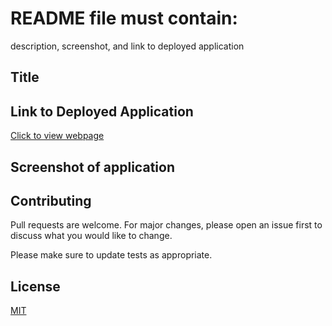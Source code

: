 # README file must contain:
description, screenshot, and link to deployed application

## Title



## Link to Deployed Application

[Click to view webpage](https://colinmichael89.github.io/module-1-challenge/) 


## Screenshot of application




## Contributing
Pull requests are welcome. For major changes, please open an issue first to discuss what you would like to change.

Please make sure to update tests as appropriate.

## License
[MIT](https://choosealicense.com/licenses/mit/)